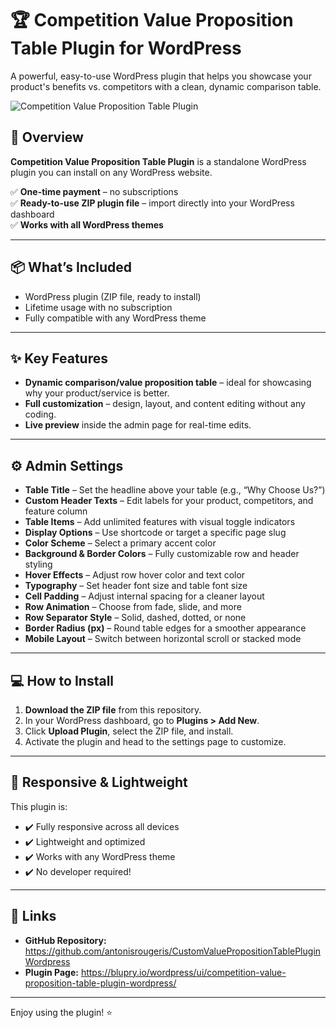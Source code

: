 # 🏆 Competition Value Proposition Table Plugin for WordPress

A powerful, easy-to-use WordPress plugin that helps you showcase your product's benefits vs. competitors with a clean, dynamic comparison table.

![Competition Value Proposition Table Plugin](https://res.cloudinary.com/dcato1y8g/image/upload/v1746374475/s2vmnwi5mo0g94thqhct.jpg)

## 🚀 Overview

**Competition Value Proposition Table Plugin** is a standalone WordPress plugin you can install on any WordPress website.

✅ **One-time payment** – no subscriptions  
✅ **Ready-to-use ZIP plugin file** – import directly into your WordPress dashboard  
✅ **Works with all WordPress themes**

---

## 📦 What’s Included

- WordPress plugin (ZIP file, ready to install)
- Lifetime usage with no subscription
- Fully compatible with any WordPress theme

---

## ✨ Key Features

- **Dynamic comparison/value proposition table** – ideal for showcasing why your product/service is better.
- **Full customization** – design, layout, and content editing without any coding.
- **Live preview** inside the admin page for real-time edits.

---

## ⚙️ Admin Settings

- **Table Title** – Set the headline above your table (e.g., “Why Choose Us?”)
- **Custom Header Texts** – Edit labels for your product, competitors, and feature column
- **Table Items** – Add unlimited features with visual toggle indicators
- **Display Options** – Use shortcode or target a specific page slug
- **Color Scheme** – Select a primary accent color
- **Background & Border Colors** – Fully customizable row and header styling
- **Hover Effects** – Adjust row hover color and text color
- **Typography** – Set header font size and table font size
- **Cell Padding** – Adjust internal spacing for a cleaner layout
- **Row Animation** – Choose from fade, slide, and more
- **Row Separator Style** – Solid, dashed, dotted, or none
- **Border Radius (px)** – Round table edges for a smoother appearance
- **Mobile Layout** – Switch between horizontal scroll or stacked mode

---

## 💻 How to Install

1. **Download the ZIP file** from this repository.
2. In your WordPress dashboard, go to **Plugins > Add New**.
3. Click **Upload Plugin**, select the ZIP file, and install.
4. Activate the plugin and head to the settings page to customize.

---

## 📱 Responsive & Lightweight

This plugin is:

- ✔️ Fully responsive across all devices
- ✔️ Lightweight and optimized
- ✔️ Works with any WordPress theme  
- ✔️ No developer required!

---

## 🔗 Links

- **GitHub Repository:** https://github.com/antonisrougeris/CustomValuePropositionTablePluginWordpress
- **Plugin Page:** https://blupry.io/wordpress/ui/competition-value-proposition-table-plugin-wordpress/

---

Enjoy using the plugin! ⭐
